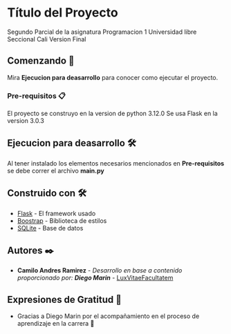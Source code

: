 # Título del Proyecto

Segundo Parcial de la asignatura Programacion 1 Universidad libre Seccional Cali Version Final

## Comenzando 🚀

Mira **Ejecucion para deasarrollo** para conocer como ejecutar el proyecto.

### Pre-requisitos 📋

El proyecto se construyo en la version de python 3.12.0
Se usa Flask en la version 3.0.3

## Ejecucion para deasarrollo 🛠️

Al tener instalado los elementos necesarios mencionados en **Pre-requisitos** se debe correr el archivo **main.py**

## Construido con 🛠️

* [Flask](https://flask.palletsprojects.com/en/3.0.x/) - El framework usado
* [Boostrap](https://getbootstrap.com) - Biblioteca de estilos
* [SQLite](https://www.sqlite.org) - Base de datos

## Autores ✒️

* **Camilo Andres Ramirez** - _Desarrollo en base a contenido proporcionado por: **Diego Marin**_ - [LuxVitaeFacultatem](https://github.com/LuxVitaeFacultatem)

## Expresiones de Gratitud 🎁

* Gracias a Diego Marin por el acompañamiento en el proceso de aprendizaje en la carrera 📢